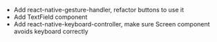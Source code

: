 -   Add react-native-gesture-handler, refactor buttons to use it
-   Add TextField component
-   Add react-native-keyboard-controller, make sure Screen component avoids keyboard correctly
